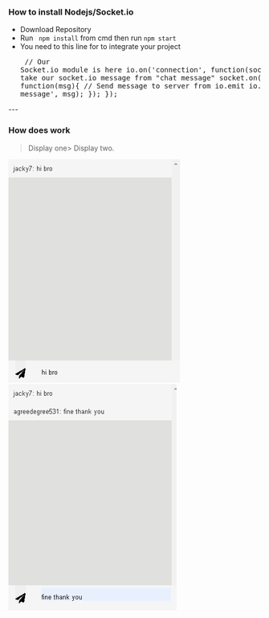 ### How to install Nodejs/Socket.io

- Download Repository
-  Run ` npm install` from cmd then run `npm start`
-  You need to this line for to integrate your project<pre>
	// Our Socket.io module is here
	io.on('connection', function(socket){
	// We take our socket.io message from "chat message"
	  socket.on('chat message', function(msg){
	// Send message to server from io.emit
	io.emit('chat message', msg);
	  });
	});
</pre>
---

### How does work

> Display one> Display two.

![](https://github.com/jack5341/Socket-Project/blob/master/images/imageOne.PNG) ![](https://github.com/jack5341/Socket-Project/blob/master/images/imageTwo.PNG)



